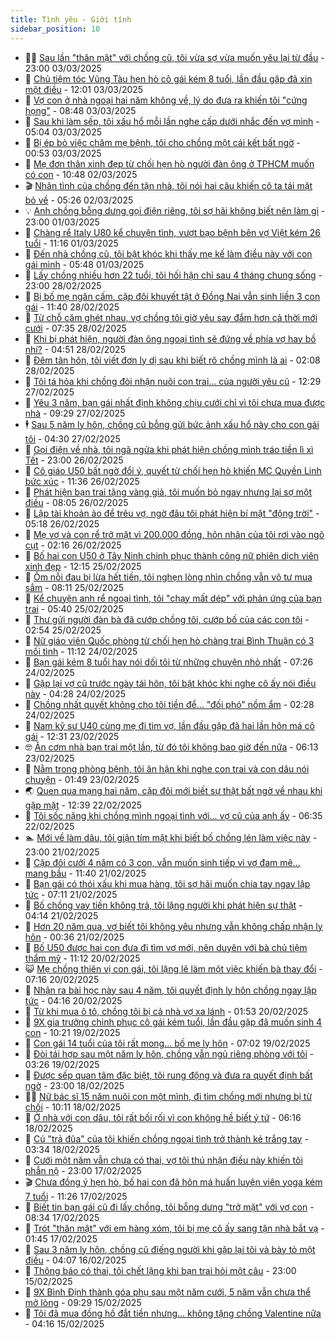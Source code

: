 ```yaml
---
title: Tình yêu - Giới tính
sidebar_position: 10
---
```


<!-- dantri-tinh-yeu-gioi-tinh:START -->
- 👨‍🏫 [Sau lần &quot;thân mật&quot; với chồng cũ, tôi vừa sợ vừa muốn yêu lại từ đầu](https://dantri.com.vn/tinh-yeu-gioi-tinh/sau-lan-than-mat-voi-chong-cu-toi-vua-so-vua-muon-yeu-lai-tu-dau-20250303135340255.htm) - 23:00 03/03/2025
- 🦣 [Chủ tiệm tóc Vũng Tàu hẹn hò cô gái kém 8 tuổi, lần đầu gặp đã xin một điều](https://dantri.com.vn/tinh-yeu-gioi-tinh/chu-tiem-toc-vung-tau-hen-ho-co-gai-kem-8-tuoi-lan-dau-gap-da-xin-mot-dieu-20250303085116633.htm) - 12:01 03/03/2025
- 🔭 [Vợ con ở nhà ngoại hai năm không về, lý do đưa ra khiến tôi &quot;cứng họng&quot;](https://dantri.com.vn/tinh-yeu-gioi-tinh/vo-con-o-nha-ngoai-hai-nam-khong-ve-ly-do-dua-ra-khien-toi-cung-hong-20250303154827046.htm) - 08:48 03/03/2025
- 🧐 [Sau khi làm sếp, tôi xấu hổ mỗi lần nghe cấp dưới nhắc đến vợ mình](https://dantri.com.vn/tinh-yeu-gioi-tinh/sau-khi-lam-sep-toi-xau-ho-moi-lan-nghe-cap-duoi-nhac-den-vo-minh-20250303103737468.htm) - 05:04 03/03/2025
- 🫶 [Bị ép bỏ việc chăm mẹ bệnh, tôi cho chồng một cái kết bất ngờ](https://dantri.com.vn/tinh-yeu-gioi-tinh/bi-ep-bo-viec-cham-me-benh-toi-cho-chong-mot-cai-ket-bat-ngo-20250228164406372.htm) - 00:53 03/03/2025
- 💃 [Mẹ đơn thân xinh đẹp từ chối hẹn hò người đàn ông ở TPHCM muốn có con](https://dantri.com.vn/tinh-yeu-gioi-tinh/me-don-than-xinh-dep-tu-choi-hen-ho-nguoi-dan-ong-o-tphcm-muon-co-con-20250302071449356.htm) - 10:48 02/03/2025
- 🎬 [Nhân tình của chồng đến tận nhà, tôi nói hai câu khiến cô ta tái mặt bỏ về](https://dantri.com.vn/tinh-yeu-gioi-tinh/nhan-tinh-cua-chong-den-tan-nha-toi-noi-hai-cau-khien-co-ta-tai-mat-bo-ve-20250302122610728.htm) - 05:26 02/03/2025
- 💡 [Anh chồng bỗng dưng gọi điện riêng, tôi sợ hãi không biết nên làm gì](https://dantri.com.vn/tinh-yeu-gioi-tinh/anh-chong-bong-dung-goi-dien-rieng-toi-so-hai-khong-biet-nen-lam-gi-20250302032502985.htm) - 23:00 01/03/2025
- 🙉 [Chàng rể Italy U80 kể chuyện tình, vượt bạo bệnh bên vợ Việt kém 26 tuổi](https://dantri.com.vn/tinh-yeu-gioi-tinh/chang-re-italy-u80-ke-chuyen-tinh-vuot-bao-benh-ben-vo-viet-kem-26-tuoi-20250301070819306.htm) - 11:16 01/03/2025
- 🚦 [Đến nhà chồng cũ, tôi bật khóc khi thấy mẹ kế làm điều này với con gái mình](https://dantri.com.vn/tinh-yeu-gioi-tinh/den-nha-chong-cu-toi-bat-khoc-khi-thay-me-ke-lam-dieu-nay-voi-con-gai-minh-20250301104227942.htm) - 05:48 01/03/2025
- 🥸 [Lấy chồng nhiều hơn 22 tuổi, tôi hối hận chỉ sau 4 tháng chung sống](https://dantri.com.vn/tinh-yeu-gioi-tinh/lay-chong-nhieu-hon-22-tuoi-toi-hoi-han-chi-sau-4-thang-chung-song-20250228104845805.htm) - 23:00 28/02/2025
- 🤡 [Bị bố mẹ ngăn cấm, cặp đôi khuyết tật ở Đồng Nai vẫn sinh liền 3 con gái](https://dantri.com.vn/tinh-yeu-gioi-tinh/bi-bo-me-ngan-cam-cap-doi-khuyet-tat-o-dong-nai-van-sinh-lien-3-con-gai-20250228134514781.htm) - 11:40 28/02/2025
- 🦩 [Từ chỗ căm ghét nhau, vợ chồng tôi giờ yêu say đắm hơn cả thời mới cưới](https://dantri.com.vn/tinh-yeu-gioi-tinh/tu-cho-cam-ghet-nhau-vo-chong-toi-gio-yeu-say-dam-hon-ca-thoi-moi-cuoi-20250228122026163.htm) - 07:35 28/02/2025
- 🤡 [Khi bị phát hiện, người đàn ông ngoại tình sẽ đứng về phía vợ hay bồ nhí?](https://dantri.com.vn/tinh-yeu-gioi-tinh/khi-bi-phat-hien-nguoi-dan-ong-ngoai-tinh-se-dung-ve-phia-vo-hay-bo-nhi-20250228105612211.htm) - 04:51 28/02/2025
- 🌊 [Đêm tân hôn, tôi viết đơn ly dị sau khi biết rõ chồng mình là ai](https://dantri.com.vn/tinh-yeu-gioi-tinh/dem-tan-hon-toi-viet-don-ly-di-sau-khi-biet-ro-chong-minh-la-ai-20250227221218407.htm) - 02:08 28/02/2025
- 🐘 [Tôi tá hỏa khi chồng đòi nhận nuôi con trai... của người yêu cũ](https://dantri.com.vn/tinh-yeu-gioi-tinh/toi-ta-hoa-khi-chong-doi-nhan-nuoi-con-trai-cua-nguoi-yeu-cu-20250227165254349.htm) - 12:29 27/02/2025
- 🚀 [Yêu 3 năm, bạn gái nhất định không chịu cưới chỉ vì tôi chưa mua được nhà](https://dantri.com.vn/tinh-yeu-gioi-tinh/yeu-3-nam-ban-gai-nhat-dinh-khong-chiu-cuoi-chi-vi-toi-chua-mua-duoc-nha-20250227162916259.htm) - 09:29 27/02/2025
- 🕴 [Sau 5 năm ly hôn, chồng cũ bỗng gửi bức ảnh xấu hổ này cho con gái tôi](https://dantri.com.vn/tinh-yeu-gioi-tinh/sau-5-nam-ly-hon-chong-cu-bong-gui-buc-anh-xau-ho-nay-cho-con-gai-toi-20250227112931811.htm) - 04:30 27/02/2025
- 🚀 [Gọi điện về nhà, tôi ngã ngửa khi phát hiện chồng mình tráo tiền lì xì Tết](https://dantri.com.vn/tinh-yeu-gioi-tinh/goi-dien-ve-nha-toi-nga-ngua-khi-phat-hien-chong-minh-trao-tien-li-xi-tet-20250226124817377.htm) - 23:00 26/02/2025
- 👺 [Cô giáo U50 bất ngờ đổi ý, quyết từ chối hẹn hò khiến MC Quyền Linh bức xúc](https://dantri.com.vn/tinh-yeu-gioi-tinh/co-giao-u50-bat-ngo-doi-y-quyet-tu-choi-hen-ho-khien-mc-quyen-linh-buc-xuc-20250226145043676.htm) - 11:36 26/02/2025
- 💄 [Phát hiện bạn trai tặng vàng giả, tôi muốn bỏ ngay nhưng lại sợ một điều](https://dantri.com.vn/tinh-yeu-gioi-tinh/phat-hien-ban-trai-tang-vang-gia-toi-muon-bo-ngay-nhung-lai-so-mot-dieu-20250226150254599.htm) - 08:05 26/02/2025
- 🌊 [Lập tài khoản ảo để trêu vợ, ngờ đâu tôi phát hiện bí mật &quot;động trời&quot;](https://dantri.com.vn/tinh-yeu-gioi-tinh/lap-tai-khoan-ao-de-treu-vo-ngo-dau-toi-phat-hien-bi-mat-dong-troi-20250226103244005.htm) - 05:18 26/02/2025
- 🚦 [Mẹ vợ và con rể trở mặt vì 200.000 đồng, hôn nhân của tôi rơi vào ngõ cụt](https://dantri.com.vn/tinh-yeu-gioi-tinh/me-vo-va-con-re-tro-mat-vi-200000-dong-hon-nhan-cua-toi-roi-vao-ngo-cut-20250226091620881.htm) - 02:16 26/02/2025
- 👹 [Bố hai con U50 ở Tây Ninh chinh phục thành công nữ phiên dịch viên xinh đẹp](https://dantri.com.vn/tinh-yeu-gioi-tinh/bo-hai-con-u50-o-tay-ninh-chinh-phuc-thanh-cong-nu-phien-dich-vien-xinh-dep-20250225154707516.htm) - 12:15 25/02/2025
- 🚀 [Ôm nỗi đau bị lừa hết tiền, tôi nghẹn lòng nhìn chồng vẫn vô tư mua sắm](https://dantri.com.vn/tinh-yeu-gioi-tinh/om-noi-dau-bi-lua-het-tien-toi-nghen-long-nhin-chong-van-vo-tu-mua-sam-20250225144125691.htm) - 08:11 25/02/2025
- 🌁 [Kể chuyện anh rể ngoại tình, tôi &quot;chạy mất dép&quot; với phản ứng của bạn trai](https://dantri.com.vn/tinh-yeu-gioi-tinh/ke-chuyen-anh-re-ngoai-tinh-toi-chay-mat-dep-voi-phan-ung-cua-ban-trai-20250225113456619.htm) - 05:40 25/02/2025
- 🧰 [Thư gửi người đàn bà đã cướp chồng tôi, cướp bố của các con tôi](https://dantri.com.vn/tinh-yeu-gioi-tinh/thu-gui-nguoi-dan-ba-da-cuop-chong-toi-cuop-bo-cua-cac-con-toi-20250225095443245.htm) - 02:54 25/02/2025
- 🦅 [Nữ giáo viên Quốc phòng từ chối hẹn hò chàng trai Bình Thuận có 3 mối tình](https://dantri.com.vn/tinh-yeu-gioi-tinh/nu-giao-vien-quoc-phong-tu-choi-hen-ho-chang-trai-binh-thuan-co-3-moi-tinh-20250224160659457.htm) - 11:12 24/02/2025
- 🌈 [Bạn gái kém 8 tuổi hay nói dối tôi từ những chuyện nhỏ nhất](https://dantri.com.vn/tinh-yeu-gioi-tinh/ban-gai-kem-8-tuoi-hay-noi-doi-toi-tu-nhung-chuyen-nho-nhat-20250224123813403.htm) - 07:26 24/02/2025
- 🌋 [Gặp lại vợ cũ trước ngày tái hôn, tôi bật khóc khi nghe cô ấy nói điều này](https://dantri.com.vn/tinh-yeu-gioi-tinh/gap-lai-vo-cu-truoc-ngay-tai-hon-toi-bat-khoc-khi-nghe-co-ay-noi-dieu-nay-20250224093909373.htm) - 04:28 24/02/2025
- 👺 [Chồng nhất quyết không cho tôi tiền để... &quot;đối phó&quot; nồm ẩm](https://dantri.com.vn/tinh-yeu-gioi-tinh/chong-nhat-quyet-khong-cho-toi-tien-de-doi-pho-nom-am-20250224092825554.htm) - 02:28 24/02/2025
- 🎃 [Nam kỹ sư U40 cùng mẹ đi tìm vợ, lần đầu gặp đã hai lần hôn má cô gái](https://dantri.com.vn/tinh-yeu-gioi-tinh/nam-ky-su-u40-cung-me-di-tim-vo-lan-dau-gap-da-hai-lan-hon-ma-co-gai-20250223161224184.htm) - 12:31 23/02/2025
- 🤓 [Ăn cơm nhà bạn trai một lần, từ đó tôi không bao giờ đến nữa](https://dantri.com.vn/tinh-yeu-gioi-tinh/an-com-nha-ban-trai-mot-lan-tu-do-toi-khong-bao-gio-den-nua-20250223091939618.htm) - 06:13 23/02/2025
- 🤠 [Nằm trong phòng bệnh, tôi ân hận khi nghe con trai và con dâu nói chuyện](https://dantri.com.vn/tinh-yeu-gioi-tinh/nam-trong-phong-benh-toi-an-han-khi-nghe-con-trai-va-con-dau-noi-chuyen-20250223084901339.htm) - 01:49 23/02/2025
- 🌏 [Quen qua mạng hai năm, cặp đôi mới biết sự thật bất ngờ về nhau khi gặp mặt](https://dantri.com.vn/tinh-yeu-gioi-tinh/quen-qua-mang-hai-nam-cap-doi-moi-biet-su-that-bat-ngo-ve-nhau-khi-gap-mat-20250222161027894.htm) - 12:39 22/02/2025
- 🚀 [Tôi sốc nặng khi chồng mình ngoại tình với... vợ cũ của anh ấy](https://dantri.com.vn/tinh-yeu-gioi-tinh/toi-soc-nang-khi-chong-minh-ngoai-tinh-voi-vo-cu-cua-anh-ay-20250222121247440.htm) - 06:35 22/02/2025
- 🏊 [Mới về làm dâu, tôi giận tím mặt khi biết bố chồng lén làm việc này](https://dantri.com.vn/tinh-yeu-gioi-tinh/moi-ve-lam-dau-toi-gian-tim-mat-khi-biet-bo-chong-len-lam-viec-nay-20250221211540767.htm) - 23:00 21/02/2025
- 🦒 [Cặp đôi cưới 4 năm có 3 con, vẫn muốn sinh tiếp vì vợ đam mê... mang bầu](https://dantri.com.vn/tinh-yeu-gioi-tinh/cap-doi-cuoi-4-nam-co-3-con-van-muon-sinh-tiep-vi-vo-dam-me-mang-bau-20250221161155808.htm) - 11:40 21/02/2025
- 💂 [Bạn gái có thói xấu khi mua hàng, tôi sợ hãi muốn chia tay ngay lập tức](https://dantri.com.vn/tinh-yeu-gioi-tinh/ban-gai-co-thoi-xau-khi-mua-hang-toi-so-hai-muon-chia-tay-ngay-lap-tuc-20250221075455576.htm) - 07:11 21/02/2025
- 💫 [Bố chồng vay tiền không trả, tôi lặng người khi phát hiện sự thật](https://dantri.com.vn/tinh-yeu-gioi-tinh/bo-chong-vay-tien-khong-tra-toi-lang-nguoi-khi-phat-hien-su-that-20250221074448668.htm) - 04:14 21/02/2025
- 🧠 [Hơn 20 năm qua, vợ biết tôi không yêu nhưng vẫn không chấp nhận ly hôn](https://dantri.com.vn/tinh-yeu-gioi-tinh/hon-20-nam-qua-vo-biet-toi-khong-yeu-nhung-van-khong-chap-nhan-ly-hon-20250221073521071.htm) - 00:36 21/02/2025
- 🎡 [Bố U50 được hai con đưa đi tìm vợ mới, nên duyên với bà chủ tiệm thẩm mỹ](https://dantri.com.vn/tinh-yeu-gioi-tinh/bo-u50-duoc-hai-con-dua-di-tim-vo-moi-nen-duyen-voi-ba-chu-tiem-tham-my-20250219204900497.htm) - 11:12 20/02/2025
- 😺 [Mẹ chồng thiên vị con gái, tôi lặng lẽ làm một việc khiến bà thay đổi](https://dantri.com.vn/tinh-yeu-gioi-tinh/me-chong-thien-vi-con-gai-toi-lang-le-lam-mot-viec-khien-ba-thay-doi-20250220092546722.htm) - 07:16 20/02/2025
- 🥰 [Nhận ra bài học này sau 4 năm, tôi quyết định ly hôn chồng ngay lập tức](https://dantri.com.vn/tinh-yeu-gioi-tinh/nhan-ra-bai-hoc-nay-sau-4-nam-toi-quyet-dinh-ly-hon-chong-ngay-lap-tuc-20250220091823935.htm) - 04:16 20/02/2025
- 🐲 [Từ khi mua ô tô, chồng tôi bị cả nhà vợ xa lánh](https://dantri.com.vn/tinh-yeu-gioi-tinh/tu-khi-mua-o-to-chong-toi-bi-ca-nha-vo-xa-lanh-20250219162629884.htm) - 01:53 20/02/2025
- 🌝 [9X gia trưởng chinh phục cô gái kém tuổi, lần đầu gặp đã muốn sinh 4 con](https://dantri.com.vn/tinh-yeu-gioi-tinh/9x-gia-truong-chinh-phuc-co-gai-kem-tuoi-lan-dau-gap-da-muon-sinh-4-con-20250219134310730.htm) - 10:21 19/02/2025
- 🐲 [Con gái 14 tuổi của tôi rất mong... bố mẹ ly hôn](https://dantri.com.vn/tinh-yeu-gioi-tinh/con-gai-14-tuoi-cua-toi-rat-mong-bo-me-ly-hon-20250219140205421.htm) - 07:02 19/02/2025
- 📝 [Đòi tái hợp sau một năm ly hôn, chồng vẫn ngủ riêng phòng với tôi](https://dantri.com.vn/tinh-yeu-gioi-tinh/doi-tai-hop-sau-mot-nam-ly-hon-chong-van-ngu-rieng-phong-voi-toi-20250218154440354.htm) - 03:26 19/02/2025
- 🦏 [Được sếp quan tâm đặc biệt, tôi rung động và đưa ra quyết định bất ngờ](https://dantri.com.vn/tinh-yeu-gioi-tinh/duoc-sep-quan-tam-dac-biet-toi-rung-dong-va-dua-ra-quyet-dinh-bat-ngo-20250218162236896.htm) - 23:00 18/02/2025
- 🧑‍🏫 [Nữ bác sĩ 15 năm nuôi con một mình, đi tìm chồng mới nhưng bị từ chối](https://dantri.com.vn/tinh-yeu-gioi-tinh/nu-bac-si-15-nam-nuoi-con-mot-minh-di-tim-chong-moi-nhung-bi-tu-choi-20250218134440531.htm) - 10:11 18/02/2025
- 🦍 [Ở nhà với con dâu, tôi rất bối rối vì con không hề biết ý tứ](https://dantri.com.vn/tinh-yeu-gioi-tinh/o-nha-voi-con-dau-toi-rat-boi-roi-vi-con-khong-he-biet-y-tu-20250218104017374.htm) - 06:16 18/02/2025
- 🌋 [Cú &quot;trả đũa&quot; của tôi khiến chồng ngoại tình trở thành kẻ trắng tay](https://dantri.com.vn/tinh-yeu-gioi-tinh/cu-tra-dua-cua-toi-khien-chong-ngoai-tinh-tro-thanh-ke-trang-tay-20250218103354649.htm) - 03:34 18/02/2025
- 💯 [Cưới một năm vẫn chưa có thai, vợ tôi thú nhận điều này khiến tôi phẫn nộ](https://dantri.com.vn/tinh-yeu-gioi-tinh/cuoi-mot-nam-van-chua-co-thai-vo-toi-thu-nhan-dieu-nay-khien-toi-phan-no-20250218000320161.htm) - 23:00 17/02/2025
- 🎬 [Chưa đồng ý hẹn hò, bố hai con đã hôn má huấn luyện viên yoga kém 7 tuổi](https://dantri.com.vn/tinh-yeu-gioi-tinh/chua-dong-y-hen-ho-bo-hai-con-da-hon-ma-huan-luyen-vien-yoga-kem-7-tuoi-20250216164924921.htm) - 11:26 17/02/2025
- 📝 [Biết tin bạn gái cũ đi lấy chồng, tôi bỗng dưng &quot;trở mặt&quot; với vợ con](https://dantri.com.vn/tinh-yeu-gioi-tinh/biet-tin-ban-gai-cu-di-lay-chong-toi-bong-dung-tro-mat-voi-vo-con-20250217153312633.htm) - 08:34 17/02/2025
- 🧐 [Trót &quot;thân mật&quot; với em hàng xóm, tôi bị mẹ cô ấy sang tận nhà bắt vạ](https://dantri.com.vn/tinh-yeu-gioi-tinh/trot-than-mat-voi-em-hang-xom-toi-bi-me-co-ay-sang-tan-nha-bat-va-20250216215343276.htm) - 01:45 17/02/2025
- 🤠 [Sau 3 năm ly hôn, chồng cũ điếng người khi gặp lại tôi và bày tỏ một điều](https://dantri.com.vn/tinh-yeu-gioi-tinh/sau-3-nam-ly-hon-chong-cu-dieng-nguoi-khi-gap-lai-toi-va-bay-to-mot-dieu-20250216110448127.htm) - 04:07 16/02/2025
- 💼 [Thông báo có thai, tôi chết lặng khi bạn trai hỏi một câu](https://dantri.com.vn/tinh-yeu-gioi-tinh/thong-bao-co-thai-toi-chet-lang-khi-ban-trai-hoi-mot-cau-20250215083236017.htm) - 23:00 15/02/2025
- 💪 [9X Bình Định thành góa phụ sau một năm cưới, 5 năm vẫn chưa thể mở lòng](https://dantri.com.vn/tinh-yeu-gioi-tinh/9x-binh-dinh-thanh-goa-phu-sau-mot-nam-cuoi-5-nam-van-chua-the-mo-long-20250215094439099.htm) - 09:29 15/02/2025
- 💂 [Tôi đã mua đồng hồ đắt tiền nhưng... không tặng chồng Valentine nữa](https://dantri.com.vn/tinh-yeu-gioi-tinh/toi-da-mua-dong-ho-dat-tien-nhung-khong-tang-chong-valentine-nua-20250215084411484.htm) - 04:16 15/02/2025<!-- dantri-tinh-yeu-gioi-tinh:END -->
